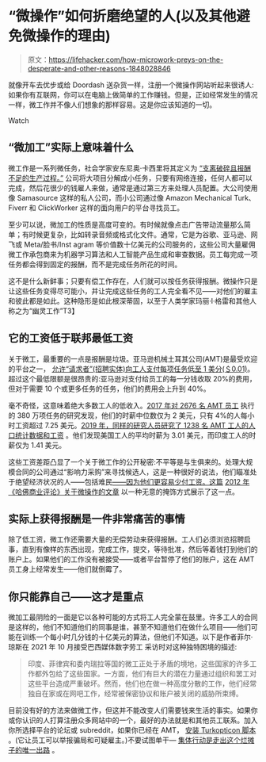 # “微操作”如何折磨绝望的人(以及其他避免微操作的理由)

> 原文：<https://lifehacker.com/how-microwork-preys-on-the-desperate-and-other-reasons-1848028846>

就像开车去优步或给 Doordash 送杂货一样，注册一个微操作网站听起来很诱人:如果你有互联网，你可以在电脑上做简单的工作赚钱。但是，正如经常发生的情况一样，微工作并不像人们想象的那样容易。这是你应该知道的一切。

Watch

## “微加工”实际上意味着什么

微工作是一系列微任务，社会学家安东尼奥·卡西里将其定义为 [“支离破碎且报酬不足的生产过程。”](https://www.greeneuropeanjournal.eu/earn-money-online-the-politics-of-microwork-and-machines/) 公司将大项目分解成小任务，只要有网络连接，任何人都可以完成，然后花很少的钱雇人来做，通常是通过第三方来处理人员配置。大公司使用像 Samasource 这样的私人公司，而小公司通过像 Amazon Mechanical Turk、Fiverr 和 ClickWorker 这样的面向用户的平台寻找员工。

至少可以说，微加工的性质是高度可变的。有时候就像点击广告带动流量那么简单；有时候更复杂，比如转录音频或格式化文件。通常，它是为谷歌、亚马逊、网飞或 Meta/脸书/Inst agram 等价值数十亿美元的公司服务的，这些公司大量雇佣微工作承包商来为机器学习算法和人工智能产品生成和审查数据。员工每完成一项任务都会得到固定的报酬，而不是完成任务所花的时间。

这不是什么新鲜事；只要有偿工作存在，人们就可以按任务获得报酬。微操作只是让这些任务变得尽可能小，并让完成这些任务的工人完全看不见——对他们的雇主和彼此都是如此。这种隐形是如此根深蒂固，以至于人类学家玛丽·l·格雷和其他人称之为“幽灵工作”T3】

## 它的工资低于联邦最低工资

关于微工，最重要的一点是报酬是垃圾。亚马逊机械土耳其公司(AMT)是最受欢迎的平台之一， [允许“请求者”(招聘实体)向工人支付每项任务低至 1 美分(＄0.01)](https://www.mturk.com/pricing)。超过这个最低限额是很昂贵的:亚马逊对支付给员工的每一分钱收取 20%的费用，但对于需要 10 个或更多任务的任务，他们的费用会上升到 40%。

毫不奇怪，这意味着绝大多数工人的低收入。[2017 年对 2676 名 AMT 员工](https://arxiv.org/pdf/1712.05796.pdf) 执行的 380 万项任务的研究发现，他们的时薪中位数仅为 2 美元，只有 4%的人每小时工资超过 7.25 美元。[2019 年，同样的研究人员研究了 1238 名 AMT 工人的人口统计数据和工资](https://core.ac.uk/download/pdf/224786775.pdf) 。他们发现美国工人的平均时薪为 3.01 美元，而印度工人的时薪仅为 1.41 美元。

这些工资差距凸显了一个关于微工作的公开秘密:不平等是与生俱来的。处理大规模合同的公司通过“影响力采购”来寻找候选人，这是一种很好的说法，他们瞄准处于绝望经济状况的人——包括难民[——因为他们更容易少付工资。这篇](https://www.theguardian.com/commentisfree/2021/oct/27/big-techs-push-for-automation-hides-the-grim-reality-of-microwork) [2012 年《哈佛商业评论》关于微操作的文章](https://hbr.org/2012/12/the-microwork-solution) 以一种无意的掩饰方式展示了这一点。

## **实际上获得报酬是一件非常痛苦的事情**

除了低工资，微工作还需要大量的无偿劳动来获得报酬。工人们必须浏览招聘启事，直到有像样的东西出现，完成工作，提交，等待批准，然后等着钱打到他们的账户上。如果他们的工作没有被接受——或者平台暂停了他们的账户，这在 AMT 员工身上经常发生——他们就倒霉了。

## 你只能靠自己——这才是重点

微加工最阴险的一面是它以各种可能的方式将工人完全蒙在鼓里。许多工人的合同是这样的，他们不知道他们的同事是谁，甚至不知道他们在做什么项目——他们可能在训练一个每小时几分钱的十亿美元的算法，但他们不知道。以下是作者菲尔·琼斯在 2021 年 10 月接受巴西媒体数字劳工 采访时对这种独特困境的描述:

> 印度、菲律宾和委内瑞拉等国的微工正处于矛盾的境地，这些国家的许多工作都外包给了这些国家。一方面，他们有巨大的潜在力量通过组织和罢工对这些平台造成严重破坏。然而，他们也在做一种高度分散的工作，他们经常独自在家或在网吧工作，经常被保密协议和账户被关闭的威胁所束缚。

目前没有好的方法来做微工作，但这并不能改变人们需要钱来生活的事实。如果你或你认识的人打算注册众多网站中的一个，最好的办法就是和其他员工联系。加入你所选择平台的论坛或 subreddit，如果你已经在 AMT， [安装 Turkopticon 脚本](https://turkopticon.net) 。(它让员工可以举报骗局和可疑雇主。)不要试图单干— [集体行动是走出这个烂摊子的唯一出路](https://lifehacker.com/how-to-unionize-your-workplace-1845991328) 。